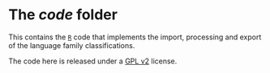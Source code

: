  
# The *code* folder

This contains the [`R`](https://www.r-project.org/) code that implements the import, processing and export of the language family classifications.

The code here is released under a [GPL v2](http://www.gnu.org/licenses/old-licenses/gpl-2.0.en.html) license.